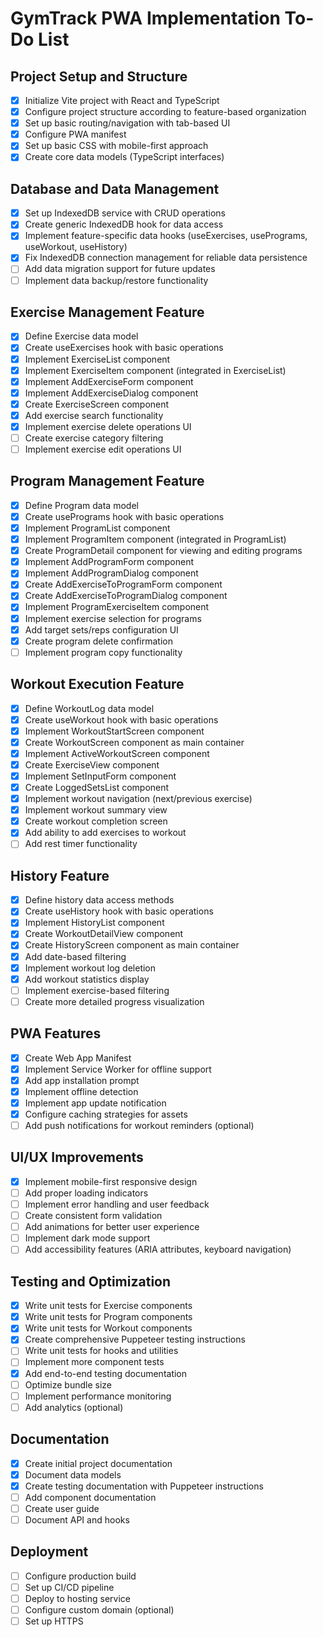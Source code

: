 # GymTrack PWA Implementation To-Do List

## Project Setup and Structure

- [x] Initialize Vite project with React and TypeScript
- [x] Configure project structure according to feature-based organization
- [x] Set up basic routing/navigation with tab-based UI
- [x] Configure PWA manifest
- [x] Set up basic CSS with mobile-first approach
- [x] Create core data models (TypeScript interfaces)

## Database and Data Management

- [x] Set up IndexedDB service with CRUD operations
- [x] Create generic IndexedDB hook for data access
- [x] Implement feature-specific data hooks (useExercises, usePrograms, useWorkout, useHistory)
- [x] Fix IndexedDB connection management for reliable data persistence
- [ ] Add data migration support for future updates
- [ ] Implement data backup/restore functionality

## Exercise Management Feature

- [x] Define Exercise data model
- [x] Create useExercises hook with basic operations
- [x] Implement ExerciseList component
- [x] Implement ExerciseItem component (integrated in ExerciseList)
- [x] Implement AddExerciseForm component
- [x] Implement AddExerciseDialog component
- [x] Create ExerciseScreen component
- [x] Add exercise search functionality
- [x] Implement exercise delete operations UI
- [ ] Create exercise category filtering
- [ ] Implement exercise edit operations UI

## Program Management Feature

- [x] Define Program data model
- [x] Create usePrograms hook with basic operations
- [x] Implement ProgramList component
- [x] Implement ProgramItem component (integrated in ProgramList)
- [x] Create ProgramDetail component for viewing and editing programs
- [x] Implement AddProgramForm component
- [x] Implement AddProgramDialog component
- [x] Create AddExerciseToProgramForm component
- [x] Create AddExerciseToProgramDialog component
- [x] Implement ProgramExerciseItem component
- [x] Implement exercise selection for programs
- [x] Add target sets/reps configuration UI
- [x] Create program delete confirmation
- [ ] Implement program copy functionality

## Workout Execution Feature

- [x] Define WorkoutLog data model
- [x] Create useWorkout hook with basic operations
- [x] Implement WorkoutStartScreen component
- [x] Create WorkoutScreen component as main container
- [x] Implement ActiveWorkoutScreen component
- [x] Create ExerciseView component
- [x] Implement SetInputForm component
- [x] Create LoggedSetsList component
- [x] Implement workout navigation (next/previous exercise)
- [x] Implement workout summary view
- [x] Create workout completion screen
- [x] Add ability to add exercises to workout
- [ ] Add rest timer functionality

## History Feature

- [x] Define history data access methods
- [x] Create useHistory hook with basic operations
- [x] Implement HistoryList component
- [x] Create WorkoutDetailView component
- [x] Create HistoryScreen component as main container
- [x] Add date-based filtering
- [x] Implement workout log deletion
- [x] Add workout statistics display
- [ ] Implement exercise-based filtering
- [ ] Create more detailed progress visualization

## PWA Features

- [x] Create Web App Manifest
- [x] Implement Service Worker for offline support
- [x] Add app installation prompt
- [x] Implement offline detection
- [x] Implement app update notification
- [x] Configure caching strategies for assets
- [ ] Add push notifications for workout reminders (optional)

## UI/UX Improvements

- [x] Implement mobile-first responsive design
- [ ] Add proper loading indicators
- [ ] Implement error handling and user feedback
- [ ] Create consistent form validation
- [ ] Add animations for better user experience
- [ ] Implement dark mode support
- [ ] Add accessibility features (ARIA attributes, keyboard navigation)

## Testing and Optimization

- [x] Write unit tests for Exercise components
- [x] Write unit tests for Program components
- [x] Write unit tests for Workout components
- [x] Create comprehensive Puppeteer testing instructions
- [ ] Write unit tests for hooks and utilities
- [ ] Implement more component tests
- [x] Add end-to-end testing documentation
- [ ] Optimize bundle size
- [ ] Implement performance monitoring
- [ ] Add analytics (optional)

## Documentation

- [x] Create initial project documentation
- [x] Document data models
- [x] Create testing documentation with Puppeteer instructions
- [ ] Add component documentation
- [ ] Create user guide
- [ ] Document API and hooks

## Deployment

- [ ] Configure production build
- [ ] Set up CI/CD pipeline
- [ ] Deploy to hosting service
- [ ] Configure custom domain (optional)
- [ ] Set up HTTPS
